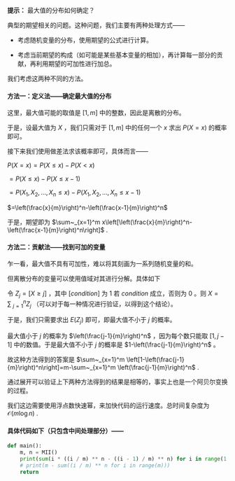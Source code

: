 **提示：** 最大值的分布如何确定？

典型的期望相关的问题。这种问题，我们主要有两种处理方式——

- 考虑随机变量的分布，使用期望的公式进行计算。

- 考虑当前期望的构成（如可能是某些基本变量的相加），再计算每一部分的贡献，再利用期望的可加性进行加总。

我们考虑这两种不同的方法。

#### 方法一：定义法——确定最大值的分布

这里，最大值可能的取值是 $[1,m]$ 中的整数，因此是离散的分布。

于是，设最大值为 $X$ ，我们只需对于 $[1,m]$ 中的任何一个 $x$ 求出 $P(X=x)$ 的概率即可。

接下来我们使用做差法求该概率即可，具体而言——

$P(X=x)=P(X\leq x)-P(X\lt x)$

$=P(X\leq x)-P(X\leq x-1)$

$=P(X_1,X_2,\dots,X_n\leq x)-P(X_1,X_2,\dots,X_n\leq x-1)$

$=\left(\frac{x}{m}\right)^n-\left(\frac{x-1}{m}\right)^n$

于是，期望即为 $\sum~_{x=1}^m x\left[\left(\frac{x}{m}\right)^n-\left(\frac{x-1}{m}\right)^n\right]$ .

#### 方法二：贡献法——找到可加的变量

乍一看，最大值不具有可加性，难以将其刻画为一系列随机变量的和。

但离散分布的变量可以使用值域对其进行分解。具体如下

令 $Z_j=[X\geq j]$ ，其中 $[condition]$ 为 $1$ 若 $condition$ 成立，否则为 $0$ 。则 $X=\sum~_{j=1}^nZ_j$ （可以对于每一种情况进行验证，以得到这个结论）。

于是，我们只需要求出 $E(Z_j)$ 即可，即最大值不小于 $j$ 的概率。

最大值小于 $j$ 的概率为 $\left(\frac{j-1}{m}\right)^n$ ，因为每个数只能取 $[1,j-1]$ 中的数值。于是最大值不小于 $j$ 的概率是 $1-\left(\frac{j-1}{m}\right)^n$ 。

故这种方法得到的答案是 $\sum~_{x=1}^m \left[1-\left(\frac{j-1}{m}\right)^n\right]=m-\sum~_{x=1}^m \left(\frac{j-1}{m}\right)^n$ .

通过展开可以验证上下两种方法得到的结果是相等的，事实上也是一个阿贝尔变换的过程。

我们这边需要使用浮点数快速幂，来加快代码的运行速度。总时间复杂度为 $\mathcal{O}(m\log n)$ .

#### 具体代码如下（只包含中间处理部分）——

```Python []
def main():
    m, n = MII()
    print(sum(i * ((i / m) ** n - ((i - 1) / m) ** n) for i in range(1, m + 1)))
    # print(m - sum((i / m) ** n for i in range(m)))
    return
```
